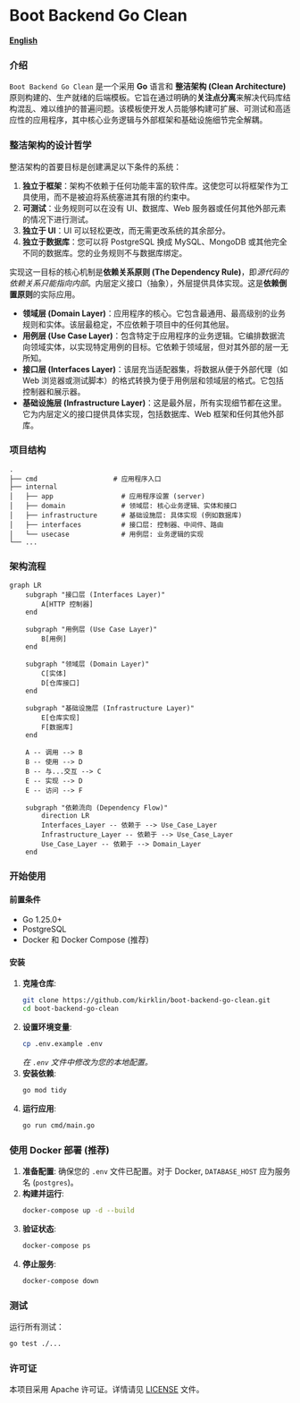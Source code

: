 # Boot Backend Go Clean

[**English**](./README.md)

### 介绍

`Boot Backend Go Clean` 是一个采用 **Go** 语言和 **整洁架构 (Clean Architecture)** 原则构建的、生产就绪的后端模板。它旨在通过明确的**关注点分离**来解决代码库结构混乱、难以维护的普遍问题。该模板使开发人员能够构建可扩展、可测试和高适应性的应用程序，其中核心业务逻辑与外部框架和基础设施细节完全解耦。

### 整洁架构的设计哲学

整洁架构的首要目标是创建满足以下条件的系统：
1.  **独立于框架**：架构不依赖于任何功能丰富的软件库。这使您可以将框架作为工具使用，而不是被迫将系统塞进其有限的约束中。
2.  **可测试**：业务规则可以在没有 UI、数据库、Web 服务器或任何其他外部元素的情况下进行测试。
3.  **独立于 UI**：UI 可以轻松更改，而无需更改系统的其余部分。
4.  **独立于数据库**：您可以将 PostgreSQL 换成 MySQL、MongoDB 或其他完全不同的数据库。您的业务规则不与数据库绑定。

实现这一目标的核心机制是**依赖关系原则 (The Dependency Rule)**，即*源代码的依赖关系只能指向内部*。内层定义接口（抽象），外层提供具体实现。这是**依赖倒置原则**的实际应用。

-   **领域层 (Domain Layer)**：应用程序的核心。它包含最通用、最高级别的业务规则和实体。该层最稳定，不应依赖于项目中的任何其他层。
-   **用例层 (Use Case Layer)**：包含特定于应用程序的业务逻辑。它编排数据流向领域实体，以实现特定用例的目标。它依赖于领域层，但对其外部的层一无所知。
-   **接口层 (Interfaces Layer)**：该层充当适配器集，将数据从便于外部代理（如 Web 浏览器或测试脚本）的格式转换为便于用例层和领域层的格式。它包括控制器和展示器。
-   **基础设施层 (Infrastructure Layer)**：这是最外层，所有实现细节都在这里。它为内层定义的接口提供具体实现，包括数据库、Web 框架和任何其他外部库。

### 项目结构

```
.
├── cmd                   # 应用程序入口
├── internal
│   ├── app                 # 应用程序设置 (server)
│   ├── domain              # 领域层: 核心业务逻辑、实体和接口
│   ├── infrastructure      # 基础设施层: 具体实现 (例如数据库)
│   ├── interfaces          # 接口层: 控制器、中间件、路由
│   └── usecase             # 用例层: 业务逻辑的实现
└── ...
```

### 架构流程

```mermaid
graph LR
    subgraph "接口层 (Interfaces Layer)"
        A[HTTP 控制器]
    end
    
    subgraph "用例层 (Use Case Layer)"
        B[用例]
    end

    subgraph "领域层 (Domain Layer)"
        C[实体]
        D[仓库接口]
    end

    subgraph "基础设施层 (Infrastructure Layer)"
        E[仓库实现]
        F[数据库]
    end

    A -- 调用 --> B
    B -- 使用 --> D
    B -- 与...交互 --> C
    E -- 实现 --> D
    E -- 访问 --> F
    
    subgraph "依赖流向 (Dependency Flow)"
        direction LR
        Interfaces_Layer -- 依赖于 --> Use_Case_Layer
        Infrastructure_Layer -- 依赖于 --> Use_Case_Layer
        Use_Case_Layer -- 依赖于 --> Domain_Layer
    end
```

### 开始使用

#### 前置条件

- Go 1.25.0+
- PostgreSQL
- Docker 和 Docker Compose (推荐)

#### 安装

1.  **克隆仓库**:
    ```bash
    git clone https://github.com/kirklin/boot-backend-go-clean.git
    cd boot-backend-go-clean
    ```
2.  **设置环境变量**:
    ```bash
    cp .env.example .env
    ```
    *在 `.env` 文件中修改为您的本地配置。*
3.  **安装依赖**:
    ```bash
    go mod tidy
    ```
4.  **运行应用**:
    ```bash
    go run cmd/main.go
    ```

### 使用 Docker 部署 (推荐)

1.  **准备配置**: 确保您的 `.env` 文件已配置。对于 Docker, `DATABASE_HOST` 应为服务名 (`postgres`)。
2.  **构建并运行**:
    ```bash
    docker-compose up -d --build
    ```
3.  **验证状态**:
    ```bash
    docker-compose ps
    ```
4.  **停止服务**:
    ```bash
    docker-compose down
    ```

### 测试

运行所有测试：
```bash
go test ./...
```

### 许可证

本项目采用 Apache 许可证。详情请见 [LICENSE](LICENSE) 文件。
